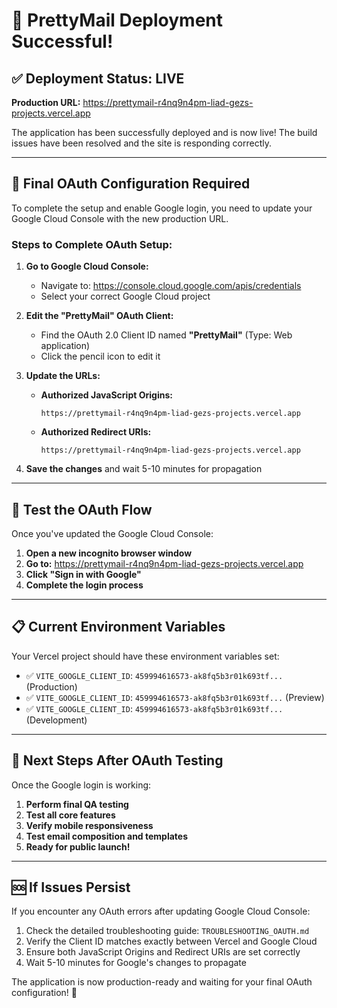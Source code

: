 # 🎉 PrettyMail Deployment Successful!

## ✅ Deployment Status: LIVE

**Production URL:** https://prettymail-r4nq9n4pm-liad-gezs-projects.vercel.app

The application has been successfully deployed and is now live! The build issues have been resolved and the site is responding correctly.

---

## 🔧 Final OAuth Configuration Required

To complete the setup and enable Google login, you need to update your Google Cloud Console with the new production URL.

### Steps to Complete OAuth Setup:

1. **Go to Google Cloud Console:**
   - Navigate to: https://console.cloud.google.com/apis/credentials
   - Select your correct Google Cloud project

2. **Edit the "PrettyMail" OAuth Client:**
   - Find the OAuth 2.0 Client ID named **"PrettyMail"** (Type: Web application)
   - Click the pencil icon to edit it

3. **Update the URLs:**
   - **Authorized JavaScript Origins:** 
     ```
     https://prettymail-r4nq9n4pm-liad-gezs-projects.vercel.app
     ```
   - **Authorized Redirect URIs:**
     ```
     https://prettymail-r4nq9n4pm-liad-gezs-projects.vercel.app
     ```

4. **Save the changes** and wait 5-10 minutes for propagation

---

## 🧪 Test the OAuth Flow

Once you've updated the Google Cloud Console:

1. **Open a new incognito browser window**
2. **Go to:** https://prettymail-r4nq9n4pm-liad-gezs-projects.vercel.app
3. **Click "Sign in with Google"**
4. **Complete the login process**

---

## 📋 Current Environment Variables

Your Vercel project should have these environment variables set:
- ✅ `VITE_GOOGLE_CLIENT_ID`: `459994616573-ak8fq5b3r01k693tf...` (Production)
- ✅ `VITE_GOOGLE_CLIENT_ID`: `459994616573-ak8fq5b3r01k693tf...` (Preview)
- ✅ `VITE_GOOGLE_CLIENT_ID`: `459994616573-ak8fq5b3r01k693tf...` (Development)

---

## 🚀 Next Steps After OAuth Testing

Once the Google login is working:

1. **Perform final QA testing**
2. **Test all core features**
3. **Verify mobile responsiveness**
4. **Test email composition and templates**
5. **Ready for public launch!**

---

## 🆘 If Issues Persist

If you encounter any OAuth errors after updating Google Cloud Console:

1. Check the detailed troubleshooting guide: `TROUBLESHOOTING_OAUTH.md`
2. Verify the Client ID matches exactly between Vercel and Google Cloud
3. Ensure both JavaScript Origins and Redirect URIs are set correctly
4. Wait 5-10 minutes for Google's changes to propagate

The application is now production-ready and waiting for your final OAuth configuration! 🎯
